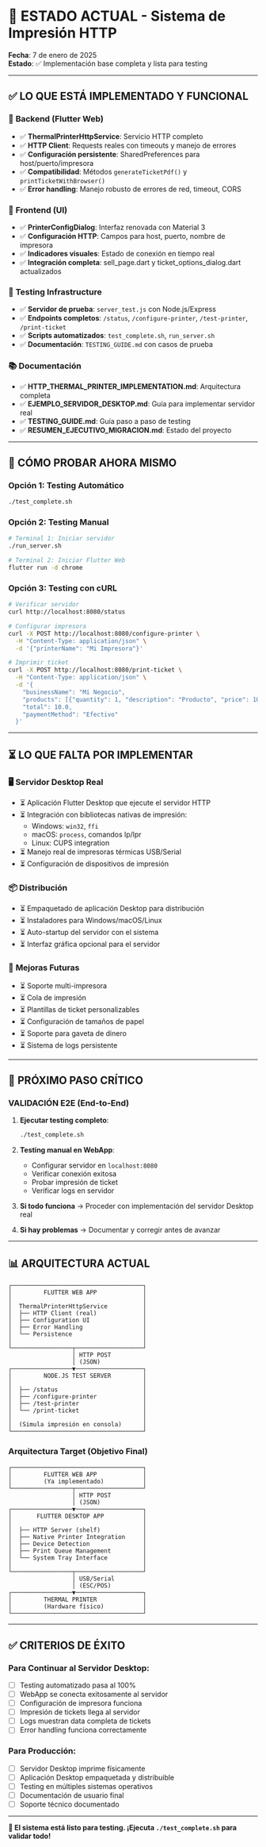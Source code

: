 # 🎯 ESTADO ACTUAL - Sistema de Impresión HTTP

**Fecha**: 7 de enero de 2025  
**Estado**: ✅ Implementación base completa y lista para testing

---

## ✅ LO QUE ESTÁ IMPLEMENTADO Y FUNCIONAL

### 🔧 **Backend (Flutter Web)**
- ✅ **ThermalPrinterHttpService**: Servicio HTTP completo
- ✅ **HTTP Client**: Requests reales con timeouts y manejo de errores
- ✅ **Configuración persistente**: SharedPreferences para host/puerto/impresora
- ✅ **Compatibilidad**: Métodos `generateTicketPdf()` y `printTicketWithBrowser()`
- ✅ **Error handling**: Manejo robusto de errores de red, timeout, CORS

### 🎨 **Frontend (UI)**
- ✅ **PrinterConfigDialog**: Interfaz renovada con Material 3
- ✅ **Configuración HTTP**: Campos para host, puerto, nombre de impresora
- ✅ **Indicadores visuales**: Estado de conexión en tiempo real
- ✅ **Integración completa**: sell_page.dart y ticket_options_dialog.dart actualizados

### 🧪 **Testing Infrastructure**
- ✅ **Servidor de prueba**: `server_test.js` con Node.js/Express
- ✅ **Endpoints completos**: `/status`, `/configure-printer`, `/test-printer`, `/print-ticket`
- ✅ **Scripts automatizados**: `test_complete.sh`, `run_server.sh`
- ✅ **Documentación**: `TESTING_GUIDE.md` con casos de prueba

### 📚 **Documentación**
- ✅ **HTTP_THERMAL_PRINTER_IMPLEMENTATION.md**: Arquitectura completa
- ✅ **EJEMPLO_SERVIDOR_DESKTOP.md**: Guía para implementar servidor real
- ✅ **TESTING_GUIDE.md**: Guía paso a paso de testing
- ✅ **RESUMEN_EJECUTIVO_MIGRACION.md**: Estado del proyecto

---

## 🚀 CÓMO PROBAR AHORA MISMO

### Opción 1: Testing Automático
```bash
./test_complete.sh
```

### Opción 2: Testing Manual
```bash
# Terminal 1: Iniciar servidor
./run_server.sh

# Terminal 2: Iniciar Flutter Web
flutter run -d chrome
```

### Opción 3: Testing con cURL
```bash
# Verificar servidor
curl http://localhost:8080/status

# Configurar impresora
curl -X POST http://localhost:8080/configure-printer \
  -H "Content-Type: application/json" \
  -d '{"printerName": "Mi Impresora"}'

# Imprimir ticket
curl -X POST http://localhost:8080/print-ticket \
  -H "Content-Type: application/json" \
  -d '{
    "businessName": "Mi Negocio",
    "products": [{"quantity": 1, "description": "Producto", "price": 10.0}],
    "total": 10.0,
    "paymentMethod": "Efectivo"
  }'
```

---

## ⏳ LO QUE FALTA POR IMPLEMENTAR

### 🖥️ **Servidor Desktop Real**
- ⏳ Aplicación Flutter Desktop que ejecute el servidor HTTP
- ⏳ Integración con bibliotecas nativas de impresión:
  - Windows: `win32`, `ffi`
  - macOS: `process`, comandos lp/lpr
  - Linux: CUPS integration
- ⏳ Manejo real de impresoras térmicas USB/Serial
- ⏳ Configuración de dispositivos de impresión

### 📦 **Distribución**
- ⏳ Empaquetado de aplicación Desktop para distribución
- ⏳ Instaladores para Windows/macOS/Linux
- ⏳ Auto-startup del servidor con el sistema
- ⏳ Interfaz gráfica opcional para el servidor

### 🔧 **Mejoras Futuras**
- ⏳ Soporte multi-impresora
- ⏳ Cola de impresión
- ⏳ Plantillas de ticket personalizables
- ⏳ Configuración de tamaños de papel
- ⏳ Soporte para gaveta de dinero
- ⏳ Sistema de logs persistente

---

## 🎯 PRÓXIMO PASO CRÍTICO

### **VALIDACIÓN E2E (End-to-End)**

1. **Ejecutar testing completo**:
   ```bash
   ./test_complete.sh
   ```

2. **Testing manual en WebApp**:
   - Configurar servidor en `localhost:8080`
   - Verificar conexión exitosa
   - Probar impresión de ticket
   - Verificar logs en servidor

3. **Si todo funciona** → Proceder con implementación del servidor Desktop real

4. **Si hay problemas** → Documentar y corregir antes de avanzar

---

## 📊 ARQUITECTURA ACTUAL

```
┌─────────────────────────────────────┐
│         FLUTTER WEB APP             │
│                                     │
│  ThermalPrinterHttpService          │
│  ├── HTTP Client (real)             │
│  ├── Configuration UI               │
│  ├── Error Handling                 │
│  └── Persistence                    │
│                                     │
└─────────────────┬───────────────────┘
                  │ HTTP POST
                  │ (JSON)
┌─────────────────▼───────────────────┐
│         NODE.JS TEST SERVER         │
│                                     │
│  ├── /status                        │
│  ├── /configure-printer             │
│  ├── /test-printer                  │
│  └── /print-ticket                  │
│                                     │
│  (Simula impresión en consola)      │
└─────────────────────────────────────┘
```

### **Arquitectura Target (Objetivo Final)**

```
┌─────────────────────────────────────┐
│         FLUTTER WEB APP             │
│         (Ya implementado)           │
└─────────────────┬───────────────────┘
                  │ HTTP POST
                  │ (JSON)
┌─────────────────▼───────────────────┐
│       FLUTTER DESKTOP APP           │
│                                     │
│  ├── HTTP Server (shelf)            │
│  ├── Native Printer Integration     │
│  ├── Device Detection               │
│  ├── Print Queue Management         │
│  └── System Tray Interface          │
│                                     │
└─────────────────┬───────────────────┘
                  │ USB/Serial
                  │ (ESC/POS)
┌─────────────────▼───────────────────┐
│         THERMAL PRINTER             │
│         (Hardware físico)           │
└─────────────────────────────────────┘
```

---

## ✅ CRITERIOS DE ÉXITO

### **Para Continuar al Servidor Desktop**:
- [ ] Testing automatizado pasa al 100%
- [ ] WebApp se conecta exitosamente al servidor
- [ ] Configuración de impresora funciona
- [ ] Impresión de tickets llega al servidor
- [ ] Logs muestran data completa de tickets
- [ ] Error handling funciona correctamente

### **Para Producción**:
- [ ] Servidor Desktop imprime físicamente
- [ ] Aplicación Desktop empaquetada y distribuible
- [ ] Testing en múltiples sistemas operativos
- [ ] Documentación de usuario final
- [ ] Soporte técnico documentado

---

**🎉 El sistema está listo para testing. ¡Ejecuta `./test_complete.sh` para validar todo!**

